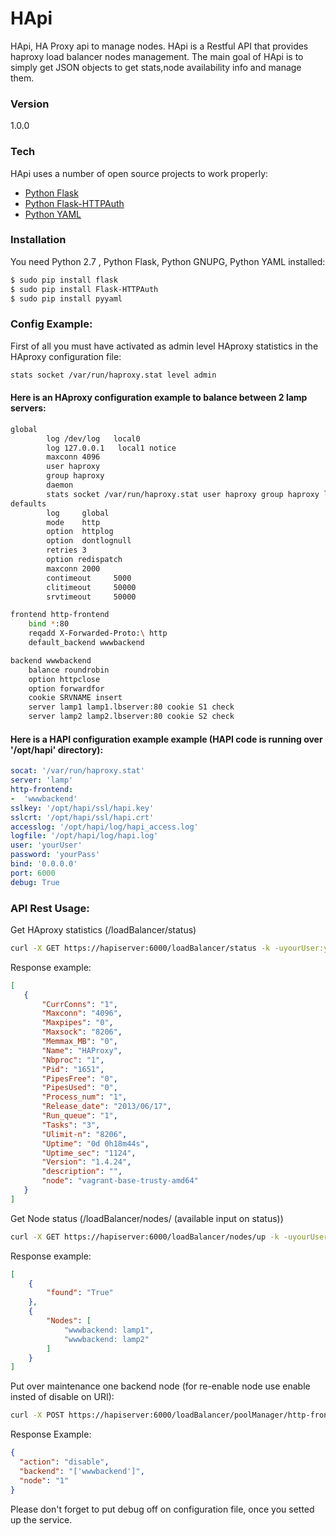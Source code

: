 # HApi
HApi, HA Proxy api to manage nodes. HApi is a Restful API that provides haproxy load balancer nodes management. The main goal of HApi is to simply get JSON objects to get stats,node availability info and manage them.

### Version
1.0.0

### Tech

HApi uses a number of open source projects to work properly:

* [Python Flask]
* [Python Flask-HTTPAuth]
* [Python YAML]

### Installation

You need Python 2.7 , Python Flask, Python GNUPG, Python YAML installed:

```sh
$ sudo pip install flask
$ sudo pip install Flask-HTTPAuth
$ sudo pip install pyyaml
```

### Config Example:

First of all you must have activated as admin level HAproxy statistics in the HAproxy configuration file:

```sh
stats socket /var/run/haproxy.stat level admin

```

#### Here is an HAproxy configuration example to balance between 2 lamp servers:

```sh
global
        log /dev/log   local0
        log 127.0.0.1   local1 notice
        maxconn 4096
        user haproxy
        group haproxy
        daemon
        stats socket /var/run/haproxy.stat user haproxy group haproxy level admin  # Stats socke location
defaults
        log     global
        mode    http
        option  httplog
        option  dontlognull
        retries 3
        option redispatch
        maxconn 2000
        contimeout     5000
        clitimeout     50000
        srvtimeout     50000

frontend http-frontend
    bind *:80
    reqadd X-Forwarded-Proto:\ http
    default_backend wwwbackend

backend wwwbackend
    balance roundrobin
    option httpclose
    option forwardfor
    cookie SRVNAME insert
    server lamp1 lamp1.lbserver:80 cookie S1 check
    server lamp2 lamp2.lbserver:80 cookie S2 check

``` 

#### Here is a HAPI configuration example example (HAPI code is running over '/opt/hapi' directory):

```yaml
socat: '/var/run/haproxy.stat'
server: 'lamp'
http-frontend:
-  'wwwbackend'
sslkey: '/opt/hapi/ssl/hapi.key'
sslcrt: '/opt/hapi/ssl/hapi.crt'
accesslog: '/opt/hapi/log/hapi_access.log'
logfile: '/opt/hapi/log/hapi.log'
user: 'yourUser'
password: 'yourPass'
bind: '0.0.0.0'
port: 6000
debug: True

```

### API Rest Usage:

Get HAproxy statistics (/loadBalancer/status)	 
```sh
curl -X GET https://hapiserver:6000/loadBalancer/status -k -uyourUser:yourPass
```
 Response example:
 ```json
[
    {
        "CurrConns": "1", 
        "Maxconn": "4096", 
        "Maxpipes": "0", 
        "Maxsock": "8206", 
        "Memmax_MB": "0", 
        "Name": "HAProxy", 
        "Nbproc": "1", 
        "Pid": "1651", 
        "PipesFree": "0", 
        "PipesUsed": "0", 
        "Process_num": "1", 
        "Release_date": "2013/06/17", 
        "Run_queue": "1", 
        "Tasks": "3", 
        "Ulimit-n": "8206", 
        "Uptime": "0d 0h18m44s", 
        "Uptime_sec": "1124", 
        "Version": "1.4.24", 
        "description": "", 
        "node": "vagrant-base-trusty-amd64"
    }
]

```
Get Node status (/loadBalancer/nodes/<status> (available input on status))
```sh
curl -X GET https://hapiserver:6000/loadBalancer/nodes/up -k -uyourUser:yourPass
```
Response example:
```json
[
    {
        "found": "True"
    }, 
    {
        "Nodes": [
            "wwwbackend: lamp1", 
            "wwwbackend: lamp2"
        ]
    }
]
```

Put over maintenance one backend node (for re-enable node use enable insted of disable on URI):
```sh
curl -X POST https://hapiserver:6000/loadBalancer/poolManager/http-frontend/disable/1 -k -uyourUser:yourPass
```
Response Example:
```json
{
  "action": "disable", 
  "backend": "['wwwbackend']", 
  "node": "1"
}
```

Please don't forget to put debug off on configuration file, once you setted up the service.

   [Python Flask]: <https://pypi.python.org/pypi/Flask>
   [Python Flask-HTTPAuth]: <https://pypi.python.org/pypi/Flask-HTTPAuth>
   [Python YAML]: <https://pypi.python.org/pypi/PyYAML>
